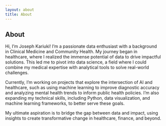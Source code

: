 ```yaml
---
layout: about
title: About
---
```


## About

Hi, I’m Joseph Kariuki!
I’m a passionate data enthusiast with a background in Clinical Medicine and Community Health. My journey began in healthcare, where I realized the immense potential of data to drive impactful solutions. This led me to pivot into data science, a field where I could combine my medical expertise with analytical tools to solve real-world challenges.

Currently, I’m working on projects that explore the intersection of AI and healthcare, such as using machine learning to improve diagnostic accuracy and analyzing mental health trends to inform public health policies. I’m also expanding my technical skills, including Python, data visualization, and machine learning frameworks, to better serve these goals.

My ultimate aspiration is to bridge the gap between data and impact, using insights to create transformative change in healthcare, finance, and beyond.
